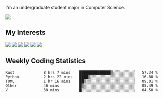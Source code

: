 I'm an undergraduate student major in Computer Science.

![](https://github-readme-stats.vercel.app/api?username=littzhch&theme=radical)

## My Interests

![](https://img.shields.io/badge/Python-3776AB?style=flat&labelColor=FFD43B&logoColor=3776AB&logo=python)
![](https://img.shields.io/badge/C-00599C?style=flat&labelColor=01427d&logoColor=6295cb&logo=c)
![](https://img.shields.io/badge/Rust-ffffff?style=flat&labelColor=ffffff&logoColor=000000&logo=rust)
![](https://img.shields.io/badge/LaTeX-008080?style=flat&labelColor=eeece5&logoColor=008080&logo=latex)
![](https://img.shields.io/badge/OpenGL-5487b2?style=flat&labelColor=ffffff&logoColor=5487b2&logo=opengl)
![](https://img.shields.io/badge/archlinux-1793d1?style=flat&labelColor=333333&logoColor=1793d1&logo=archlinux)

## Weekly Coding Statistics
<!--START_SECTION:waka-->

```text
Rust             8 hrs 7 mins    ██████████████▒░░░░░░░░░░   57.34 %
Python           2 hrs 22 mins   ████▒░░░░░░░░░░░░░░░░░░░░   16.80 %
TOML             1 hr 16 mins    ██▒░░░░░░░░░░░░░░░░░░░░░░   09.01 %
Other            46 mins         █▒░░░░░░░░░░░░░░░░░░░░░░░   05.49 %
V                38 mins         █░░░░░░░░░░░░░░░░░░░░░░░░   04.50 %
```

<!--END_SECTION:waka-->
